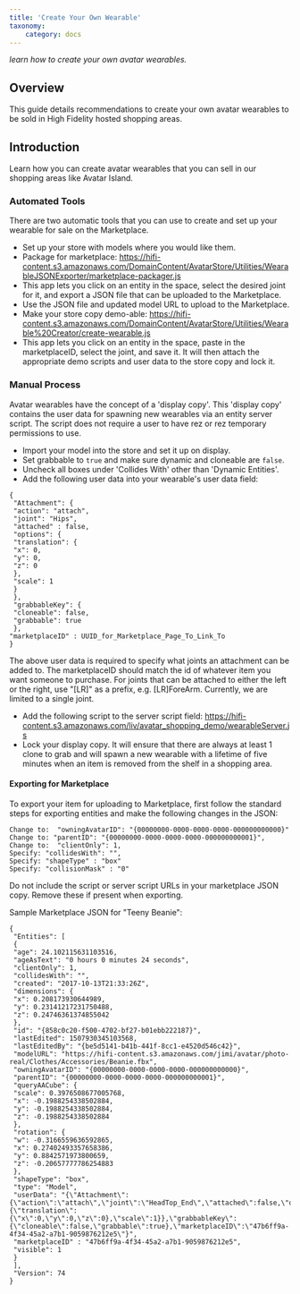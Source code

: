```yaml
---
title: 'Create Your Own Wearable'
taxonomy:
	category: docs
---
```


*learn how to create your own avatar wearables.*

## Overview
This guide details recommendations to create your own avatar wearables to be sold in High Fidelity hosted shopping areas. 

## Introduction
Learn how you can create avatar wearables that you can sell in our shopping areas like Avatar Island. 

### Automated Tools
There are two automatic tools that you can use to create and set up your wearable for sale on the Marketplace. 

* Set up your store with models where you would like them.
* Package for marketplace: https://hifi-content.s3.amazonaws.com/DomainContent/AvatarStore/Utilities/WearableJSONExporter/marketplace-packager.js
* This app lets you click on an entity in the space, select the desired joint for it, and export a JSON file that can be uploaded to the Marketplace. 
* Use the JSON file and updated model URL to upload to the Marketplace. 
* Make your store copy demo-able: https://hifi-content.s3.amazonaws.com/DomainContent/AvatarStore/Utilities/Wearable%20Creator/create-wearable.js
* This app lets you click on an entity in the space, paste in the marketplaceID, select the joint, and save it. It will then attach the appropriate demo scripts and user data to the store copy and lock it. 

### Manual Process

Avatar wearables have the concept of a 'display copy'. This 'display copy' contains the user data for spawning new wearables via an entity server script. The script does not require a user to have rez or rez temporary permissions to use. 

* Import your model into the store and set it up on display. 
* Set grabbable to `true` and make sure dynamic and cloneable are `false`. 
* Uncheck all boxes under 'Collides With' other than 'Dynamic Entities'.
* Add the following user data into your wearable's user data field:
```
{
 "Attachment": {
 "action": "attach",
 "joint": "Hips",
 "attached" : false,
 "options": {
 "translation": {
 "x": 0,
 "y": 0,
 "z": 0
 },
 "scale": 1
 }
 },
 "grabbableKey": {
 "cloneable": false,
 "grabbable": true
 },
"marketplaceID" : UUID_for_Marketplace_Page_To_Link_To
}
```
The above user data is required to specify what joints an attachment can be added to. The marketplaceID should match the id of whatever item you want someone to purchase. For joints that can be attached to either the left or the right, use "[LR]" as a prefix, e.g. [LR]ForeArm. Currently, we are limited to a single joint.

* Add the following script to the server script field: https://hifi-content.s3.amazonaws.com/liv/avatar_shopping_demo/wearableServer.js
* Lock your display copy. It will ensure that there are always at least 1 clone to grab and will spawn a new wearable with a lifetime of five minutes when an item is removed from the shelf in a shopping area. 

#### Exporting for Marketplace
To export your item for uploading to Marketplace, first follow the standard steps for exporting entities and make the following changes in the JSON:

```
Change to:  "owningAvatarID": "{00000000-0000-0000-0000-000000000000}"
Change to: "parentID": "{00000000-0000-0000-0000-000000000001}",
Change to:  "clientOnly": 1,
Specify: "collidesWith": "",
Specify: "shapeType" : "box"
Specify: "collisionMask" : "0"
```
Do not include the script or server script URLs in your marketplace JSON copy. Remove these if present when exporting.

Sample Marketplace JSON for "Teeny Beanie": 

```
{
 "Entities": [
 {
 "age": 24.102115631103516,
 "ageAsText": "0 hours 0 minutes 24 seconds",
 "clientOnly": 1,
 "collidesWith": "",
 "created": "2017-10-13T21:33:26Z",
 "dimensions": {
 "x": 0.208173930644989,
 "y": 0.23141217231750488,
 "z": 0.24746361374855042
 },
 "id": "{858c0c20-f500-4702-bf27-b01ebb222187}",
 "lastEdited": 1507930345103568,
 "lastEditedBy": "{be5d5141-b41b-441f-8cc1-e4520d546c42}",
 "modelURL": "https://hifi-content.s3.amazonaws.com/jimi/avatar/photo-real/Clothes/Accessories/Beanie.fbx",
 "owningAvatarID": "{00000000-0000-0000-0000-000000000000}",
 "parentID": "{00000000-0000-0000-0000-000000000001}",
 "queryAACube": {
 "scale": 0.3976508677005768,
 "x": -0.1988254338502884,
 "y": -0.1988254338502884,
 "z": -0.1988254338502884
 },
 "rotation": {
 "w": -0.3166559636592865,
 "x": 0.27402493357658386,
 "y": 0.8842571973800659,
 "z": -0.20657777786254883
 },
 "shapeType": "box",
 "type": "Model",
 "userData": "{\"Attachment\":{\"action\":\"attach\",\"joint\":\"HeadTop_End\",\"attached\":false,\"options\":{\"translation\":{\"x\":0,\"y\":0,\"z\":0},\"scale\":1}},\"grabbableKey\":{\"cloneable\":false,\"grabbable\":true},\"marketplaceID\":\"47b6ff9a-4f34-45a2-a7b1-9059876212e5\"}",
 "marketplaceID" : "47b6ff9a-4f34-45a2-a7b1-9059876212e5",
 "visible": 1
 }
 ],
 "Version": 74
}
```





